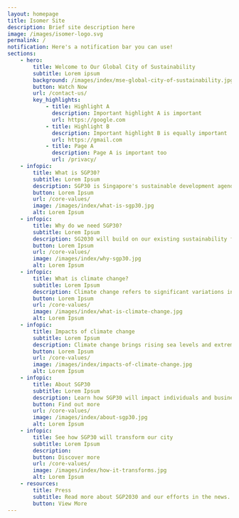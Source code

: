 ```yaml
---
layout: homepage
title: Isomer Site
description: Brief site description here
image: /images/isomer-logo.svg
permalink: /
notification: Here's a notification bar you can use!
sections:
    - hero:
        title: Welcome to Our Global City of Sustainability
        subtitle: Lorem ipsum
        background: /images/index/mse-global-city-of-sustainability.jpg
        button: Watch Now
        url: /contact-us/
        key_highlights:
            - title: Highlight A
              description: Important highlight A is important
              url: https://google.com
            - title: Highlight B
              description: Important highlight B is equally important
              url: https://gmail.com
            - title: Page A
              description: Page A is important too
              url: /privacy/
    - infopic:
        title: What is SGP30?
        subtitle: Lorem Ipsum
        description: SGP30 is Singapore's sustainable development agenda, with concrete action plans that will touch every dimension of our lives.
        button: Lorem Ipsum
        url: /core-values/
        image: /images/index/what-is-sgp30.jpg
        alt: Lorem Ipsum
    - infopic:
        title: Why do we need SGP30?
        subtitle: Lorem Ipsum
        description: SG2030 will build on our existing sustainability foundations, strengthening ongoing sustainability efforts and commitments under Singapore's 2030 Development Agenda.
        button: Lorem Ipsum
        url: /core-values/
        image: /images/index/why-sgp30.jpg
        alt: Lorem Ipsum
    - infopic:
        title: What is climate change?
        subtitle: Lorem Ipsum
        description: Climate change refers to significant variations in global weather patterns that persist over an extended period of time.
        button: Lorem Ipsum
        url: /core-values/
        image: /images/index/what-is-climate-change.jpg
        alt: Lorem Ipsum
    - infopic:
        title: Impacts of climate change
        subtitle: Lorem Ipsum
        description: Climate change brings rising sea levels and extreme weather patterns, putting millions of lives and livelihoods around the world in danger. Singapore, as a low-lying island state, is vulnerable.
        button: Lorem Ipsum
        url: /core-values/
        image: /images/index/impacts-of-climate-change.jpg
        alt: Lorem Ipsum
    - infopic:
        title: About SGP30
        subtitle: Lorem Ipsum
        description: Learn how SGP30 will impact individuals and businesses in Singapore.
        button: Find out more
        url: /core-values/
        image: /images/index/about-sgp30.jpg
        alt: Lorem Ipsum
    - infopic:
        title: See how SGP30 will transform our city
        subtitle: Lorem Ipsum
        description: 
        button: Discover more
        url: /core-values/
        image: /images/index/how-it-transforms.jpg
        alt: Lorem Ipsum
    - resources:
        title: Press
        subtitle: Read more about SGP2030 and our efforts in the news.
        button: View More
---
```


